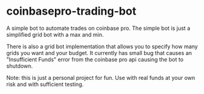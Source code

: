 # coinbasepro-trading-bot
A simple bot to automate trades on coinbase pro. The simple bot is just a simplified grid bot with a max and min.

There is also a grid bot implementation that allows you to specify how many grids you want and your budget. It currently has small bug that causes an "Insufficient Funds" error from the coinbase pro api causing the bot to shutdown.

Note: this is just a personal project for fun. Use with real funds at your own risk and with sufficient testing. 
